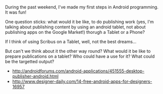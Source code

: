 During the past weekend, I've made my first steps in Android programming. It was fun!

One question sticks: what would it be like, to do publishing work (yes, I'm talking about publishing content by using an android tablet, not about publishing apps on the Google Market!) thorugh a Tablet or a Phone?

If I think of using Scribus on a Tablet, well, not the best dreams...

But can't we think about it the other way round? What would it be like to prepare publications on a tablet? Who could have a use for it? What could be the targetted output?


- http://androidforums.com/android-applications/451555-desktop-publisher-android.html
- http://www.designer-daily.com/14-free-android-apps-for-designers-16957
